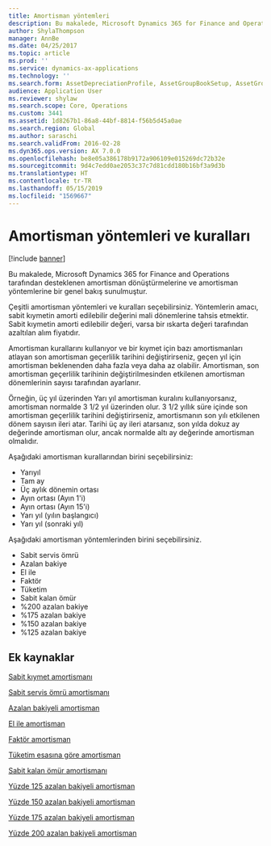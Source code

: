 ```yaml
---
title: Amortisman yöntemleri
description: Bu makalede, Microsoft Dynamics 365 for Finance and Operations tarafından desteklenen amortisman dönüştürmelerine ve amortisman yöntemlerine bir genel bakış sunulmuştur.
author: ShylaThompson
manager: AnnBe
ms.date: 04/25/2017
ms.topic: article
ms.prod: ''
ms.service: dynamics-ax-applications
ms.technology: ''
ms.search.form: AssetDepreciationProfile, AssetGroupBookSetup, AssetGroupDepBookSetup
audience: Application User
ms.reviewer: shylaw
ms.search.scope: Core, Operations
ms.custom: 3441
ms.assetid: 1d8267b1-86a8-44bf-8814-f56b5d45a0ae
ms.search.region: Global
ms.author: saraschi
ms.search.validFrom: 2016-02-28
ms.dyn365.ops.version: AX 7.0.0
ms.openlocfilehash: be8e05a386178b9172a906109e015269dc72b32e
ms.sourcegitcommit: 9d4c7edd0ae2053c37c7d81cdd180b16bf3a9d3b
ms.translationtype: HT
ms.contentlocale: tr-TR
ms.lasthandoff: 05/15/2019
ms.locfileid: "1569667"
---
```

# <a name="depreciation-methods-and-conventions"></a>Amortisman yöntemleri ve kuralları

[!include [banner](../includes/banner.md)]

Bu makalede, Microsoft Dynamics 365 for Finance and Operations tarafından desteklenen amortisman dönüştürmelerine ve amortisman yöntemlerine bir genel bakış sunulmuştur.

Çeşitli amortisman yöntemleri ve kuralları seçebilirsiniz. Yöntemlerin amacı, sabit kıymetin amorti edilebilir değerini mali dönemlerine tahsis etmektir. Sabit kıymetin amorti edilebilir değeri, varsa bir ıskarta değeri tarafından azaltılan alım fiyatıdır. 

Amortisman kurallarını kullanıyor ve bir kıymet için bazı amortismanları atlayan son amortisman geçerlilik tarihini değiştirirseniz, geçen yıl için amortisman beklenenden daha fazla veya daha az olabilir. Amortisman, son amortisman geçerlilik tarihinin değiştirilmesinden etkilenen amortisman dönemlerinin sayısı tarafından ayarlanır.

Örneğin, üç yıl üzerinden Yarı yıl amortisman kuralını kullanıyorsanız, amortisman normalde 3 1/2 yıl üzerinden olur. 3 1/2 yıllık süre içinde son amortisman geçerlilik tarihini değiştirirseniz, amortismanın son yılı etkilenen dönem sayısın ileri atar. Tarihi üç ay ileri atarsanız, son yılda dokuz ay değerinde amortisman olur, ancak normalde altı ay değerinde amortisman olmalıdır.

Aşağıdaki amortisman kurallarından birini seçebilirsiniz:


-   Yarıyıl
-   Tam ay
-   Üç aylık dönemin ortası
-   Ayın ortası (Ayın 1'i)
-   Ayın ortası (Ayın 15'i)
-   Yarı yıl (yılın başlangıcı)
-   Yarı yıl (sonraki yıl)

Aşağıdaki amortisman yöntemlerinden birini seçebilirsiniz.
-   Sabit servis ömrü
-   Azalan bakiye
-   El ile
-   Faktör
-   Tüketim
-   Sabit kalan ömür
-   %200 azalan bakiye
-   %175 azalan bakiye
-   %150 azalan bakiye
-   %125 azalan bakiye





<a name="additional-resources"></a>Ek kaynaklar
--------

[Sabit kıymet amortismanı](fixed-asset-depreciation.md)

[Sabit servis ömrü amortismanı](Straight-line-service-life-depreciation.md)

[Azalan bakiyeli amortisman](reduce-balance-depreciation.md)

[El ile amortisman](manual-depreciation.md)

[Faktör amortisman](factor-depreciation.md)

[Tüketim esasına göre amortisman](consumption-depreciation.md)

[Sabit kalan ömür amortismanı](straight-line-life-remaining-depreciation.md)

[Yüzde 125 azalan bakiyeli amortisman](125-percent-reducing-balance-depreciation.md)

[Yüzde 150 azalan bakiyeli amortisman](150-percent-reducing-balance-depreciation.md)

[Yüzde 175 azalan bakiyeli amortisman](175-percent-reducing-balance-depreciation.md)

[Yüzde 200 azalan bakiyeli amortisman](200-percent-reducing-balance-depreciation.md)



